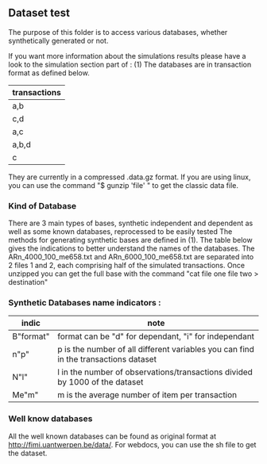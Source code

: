 ## Dataset test 

The purpose of this folder is to access various databases, whether synthetically generated or not.

If you want more information about the simulations results please have a look to the simulation section part of : (1)
The databases are in transaction format as defined below.

|transactions|
|------------|
|a,b|
|c,d|
|a,c|
|a,b,d|
|c|


They are currently in a compressed .data.gz format.
If you are using linux, you can use the command "$ gunzip 'file' " to get the classic data file.

### Kind of Database 


There are 3 main types of bases, synthetic independent and dependent as well as some known databases, reprocessed to be easily tested
The methods for generating synthetic bases are defined in (1). The table below gives the indications to better understand the names of the databases.
The ARn_4000_100_me658.txt and ARn_6000_100_me658.txt are separated into 2 files 1 and 2, each comprising half of the simulated transactions. Once unzipped you can get the full base with the command "cat file one file two > destination"


### Synthetic Databases name indicators :
|indic|note|
|--------------------|--------|
|    B"format"   | format can be "d" for dependant, "i" for independant  |    
|    n"p" | p is the number of all different variables you can find in the transactions dataset|   
|    N"l"  | l in the number of observations/transactions divided by 1000 of the dataset | 
|    Me"m" | m is the average number of item per transaction|   


### Well know databases

All the well known databases can be found as original format at http://fimi.uantwerpen.be/data/. 
For webdocs, you can use the sh file to get the dataset.


